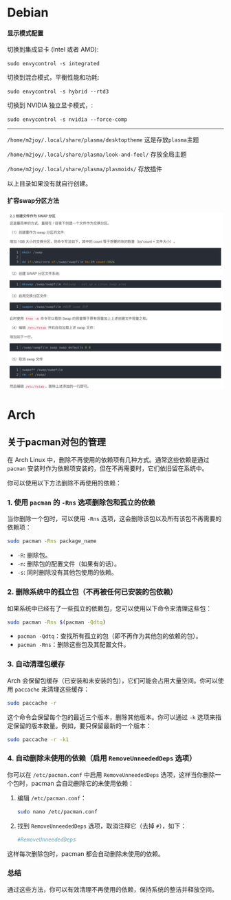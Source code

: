 # Debian

#### 显示模式配置
切换到集成显卡 (Intel 或者 AMD):

`sudo envycontrol -s integrated`

切换到混合模式，平衡性能和功耗:

`sudo envycontrol -s hybrid --rtd3`

切换到 NVIDIA 独立显卡模式，:

`sudo envycontrol -s nvidia --force-comp`

---

`/home/m2joy/.local/share/plasma/desktoptheme` 这是存放`plasma`主题 

`/home/m2joy/.local/share/plasma/look-and-feel/` 存放全局主题 

`/home/m2joy/.local/share/plasma/plasmoids/` 存放插件 

以上目录如果没有就自行创建。

#### 扩容swap分区方法
![](./img/swap.jpg)

# Arch
## 关于pacman对包的管理
在 Arch Linux 中，删除不再使用的依赖项有几种方式。通常这些依赖是通过 `pacman` 安装时作为依赖项安装的，但在不再需要时，它们依旧留在系统中。

你可以使用以下方法删除不再使用的依赖：

### 1. 使用 `pacman` 的 `-Rns` 选项删除包和孤立的依赖
当你删除一个包时，可以使用 `-Rns` 选项，这会删除该包以及所有该包不再需要的依赖项：

```bash
sudo pacman -Rns package_name
```

- `-R`: 删除包。
- `-n`: 删除包的配置文件（如果有的话）。
- `-s`: 同时删除没有其他包使用的依赖。

### 2. 删除系统中的孤立包（不再被任何已安装的包依赖）
如果系统中已经有了一些孤立的依赖包，您可以使用以下命令来清理这些包：

```bash
sudo pacman -Rns $(pacman -Qdtq)
```

- `pacman -Qdtq`：查找所有孤立的包（即不再作为其他包的依赖的包）。
- `pacman -Rns`：删除这些包及其配置文件。

### 3. 自动清理包缓存
Arch 会保留包缓存（已安装和未安装的包），它们可能会占用大量空间。你可以使用 `paccache` 来清理这些缓存：

```bash
sudo paccache -r
```

这个命令会保留每个包的最近三个版本，删除其他版本。你可以通过 `-k` 选项来指定保留的版本数量。例如，要只保留最新的一个版本：

```bash
sudo paccache -r -k1
```

### 4. 自动删除未使用的依赖（启用 `RemoveUnneededDeps` 选项）
你可以在 `/etc/pacman.conf` 中启用 `RemoveUnneededDeps` 选项，这样当你删除一个包时，pacman 会自动删除它的未使用依赖：

1. 编辑 `/etc/pacman.conf`：
   ```bash
   sudo nano /etc/pacman.conf
   ```

2. 找到 `RemoveUnneededDeps` 选项，取消注释它（去掉 `#`），如下：
   ```ini
   #RemoveUnneededDeps
   ```

这样每次删除包时，pacman 都会自动删除未使用的依赖。

### 总结
通过这些方法，你可以有效清理不再使用的依赖，保持系统的整洁并释放空间。




